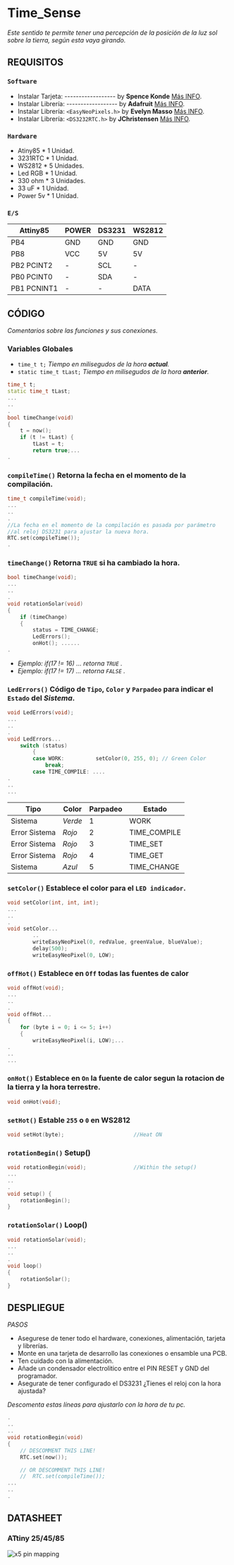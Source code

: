 # Time_Sense

_Este sentido te permite tener una percepción de la posición de la luz sol sobre la tierra, según esta vaya girando._



## REQUISITOS

### `Software`
* Instalar	Tarjeta:	------------------	by **Spence Konde**		[Más INFO](https://github.com/SpenceKonde/ATTinyCore).
* Instalar	Librería:	------------------	by **Adafruit**			[Más INFO](https://github.com/adafruit/Adafruit_NeoPixel).
* Instalar	Librería:	`<EasyNeoPixels.h>`	by **Evelyn Masso**		[Más INFO](https://github.com/outofambit/easy-neopixels).
* Instalar	Librería:	`<DS3232RTC.h>`		by **JChristensen**		[Más INFO](https://github.com/JChristensen/DS3232RTC).

### `Hardware`
* Atiny85	* 1	Unidad.
* 3231RTC	* 1 Unidad.
* WS2812	* 5 Unidades.
* Led RGB	* 1 Unidad.
* 330 ohm	* 3 Unidades.
* 33 uF		* 1 Unidad.
* Power 5v	* 1 Unidad.

### `E/S`
|	Attiny85	|		POWER		|		DS3231		|		WS2812		|			
|		----	|		----		|		----		|		----		|
|	PB4			|		GND			|		GND			|		GND			|
|	PB8			|		VCC			|		5V			|		5V			|
|	PB2	PCINT2	|		-			|		SCL			|		-			|
|	PB0 PCINT0	|		-			|		SDA			|		-			|
|	PB1 PCNINT1	|		-			|		-			|		DATA		|




## CÓDIGO
_Comentarios sobre las funciones y sus conexiones._

### Variables Globales
*	`time_t t;`				_Tiempo en milisegudos de la hora **actual**._
*	`static time_t tLast;`	_Tiempo en milisegudos de la hora **anterior**._

``` c++
time_t t;
static time_t tLast;
...
..
.
bool timeChange(void)
{
	t = now();
	if (t != tLast) {
		tLast = t;
		return true;...
.
```


### `compileTime()` Retorna la fecha en el momento de la compilación.
``` c++
time_t compileTime(void);
...
..
.
//La fecha en el momento de la compilación es pasada por parámetro
//al reloj DS3231 para ajustar la nueva hora.
RTC.set(compileTime());   
.
```



### `timeChange()` Retorna `TRUE` si ha cambiado la hora.
``` c++
bool timeChange(void);
...
..
.
void rotationSolar(void) 
{
	if (timeChange)
	{
		status = TIME_CHANGE;
		LedErrors();
		onHot(); ......
.
```
* _Ejemplo: if(17 != 16) ... retorna `TRUE` ._
* _Ejemplo: if(17 != 17) ... retorna `FALSE` ._



### `LedErrors()` Código de `Tipo`, `Color` y `Parpadeo` para indicar el `Estado` del *Sistema*.
``` c++
void LedErrors(void);
...
..
.
void LedErrors...
	switch (status)
		{
		case WORK:			setColor(0, 255, 0); // Green Color
			break;
		case TIME_COMPILE: ....
.
..
...
```
|	 Tipo				|	 Color		|		 Parpadeo	|		Estado		|
|	  ----				|	----		|		----		|		----		|
|	  Sistema			|	_Verde_		|			1		|		WORK		|
|	 Error Sistema		|	_Rojo_		|			2		|	TIME_COMPILE	|
|	 Error Sistema		|	_Rojo_		|			3		|	TIME_SET		|
|	 Error Sistema		|	_Rojo_		|			4		|	TIME_GET		|
|	  Sistema			|	_Azul_		|			5		|	TIME_CHANGE		|



###	`setColor()` Establece el color para el `LED indicador`.
``` c++
void setColor(int, int, int);
...
..
.
void setColor...
	    ..
		writeEasyNeoPixel(0, redValue, greenValue, blueValue);
		delay(500);
		writeEasyNeoPixel(0, LOW);
```



### `offHot()` Establece en `Off` todas las fuentes de calor
``` c++
void offHot(void);
...
..
.
void offHot...
{
	for (byte i = 0; i <= 5; i++)
	{
		writeEasyNeoPixel(i, LOW);...
.
..
...
```

### `onHot()` Establece en `On` la fuente de calor segun la rotacion de la tierra y la hora terrestre.
``` c++
void onHot(void);
```

### `setHot()` Estable `255` o `0` en WS2812
``` c++
void setHot(byte);						//Heat ON
```

### `rotationBegin()`  Setup()
``` c++
void rotationBegin(void);				//Within the setup()
...
..
.
void setup() {	
	rotationBegin();
}
```

### `rotationSolar()` Loop()
``` c++
void rotationSolar(void);
...
..
.
void loop() 
{
	rotationSolar();
}
 ```



## DESPLIEGUE
*PASOS*
* Asegurese de tener todo el hardware, conexiones, alimentación, tarjeta y librerías. 
* Monte en una tarjeta de desarrollo las conexiones o ensamble una PCB.
* Ten cuidado con la alimentación.
* Añade un condensador electrolitico entre el PIN RESET y GND del programador.
* Asegurate de tener configurado el DS3231 ¿Tienes el reloj con la hora ajustada?

_Descomenta estas líneas para ajustarlo con la hora de tu pc._
``` c++
.
..
..
void rotationBegin(void)
{
	// DESCOMMENT THIS LINE! 
	RTC.set(now()); 

	// OR DESCOMMENT THIS LINE!  
	//	RTC.set(compileTime());  
...
..
.
```




## DATASHEET

### ATtiny 25/45/85
![x5 pin mapping](http://drazzy.com/e/img/PinoutT85a.jpg "Arduino Pin Mapping for ATtiny 85/45/25")